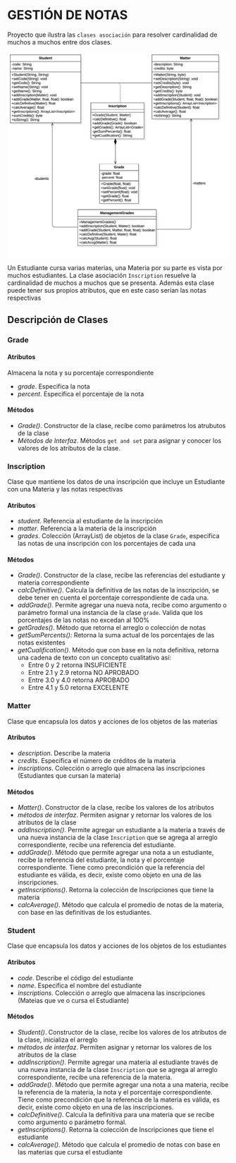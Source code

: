 # GESTIÓN DE NOTAS

Proyecto que ilustra las `clases asociación` para resolver cardinalidad de muchos a muchos entre dos clases.

<img src="./model/image.png" style="zoom:50%">

Un Estudiante cursa varias materias, una Materia por su parte es vista por muchos estudiantes. La clase asociación `Inscription` resuelve la cardinalidad de muchos a muchos que se presenta. Además esta clase puede tener sus propios atributos, que en este caso serían las notas respectivas



## Descripción de Clases

### Grade

#### Atributos

Almacena la nota y su porcentaje correspondiente

- _grade_. Especifica la nota
- _percent_. Especifica el porcentaje de la nota

#### Métodos

- _Grade()_. Constructor de la clase, recibe como parámetros los atrubutos de la clase
- _Métodos de Interfaz_. Métodos `get and set` para asignar y conocer los valores de los atributos de la clase.

### Inscription

Clase que mantiene los datos de una inscripción que incluye un Estudiante con una Materia y las notas respectivas

#### Atributos

- _student_. Referencia al estudiante de la inscripción
- _matter_. Referencia a la materia de la inscripción
- _grades_. Colección (ArrayList) de objetos de la clase `Grade`, especifica las notas de una inscripción con los porcentajes de cada una

#### Métodos

- _Grade()_. Constructor de la clase, recibe las referencias del estudiante y materia correspondiente
- _calcDefinitive()_. Calcula la definitiva de las notas de la inscripción, se debe tener en cuenta el porcentaje correspondiente de cada una.
- _addGrade()_. Permite agregar una nueva nota, recibe como argumento o parámetro formal una instancia de la clase `grade`. Valida que los porcentajes de las notas no excedan al 100%
- _getGrades()_. Método que retorna el arreglo o colección de notas
- _getSumPercents()_: Retorna la suma actual de los porcentajes de las notas existentes
- _getCualification()_. Método que con base en la nota definitiva, retorna una cadena de texto con un concepto cualitativo así:
  - Entre 0 y 2 retorna INSUFICIENTE
  - Entre 2.1 y 2.9 retorna NO APROBADO
  - Entre 3.0 y 4.0 retorna APROBADO
  - Entre 4.1 y 5.0 retorna EXCELENTE

### Matter

Clase que encapsula los datos y acciones de los objetos de las materias

#### Atributos

- _description_. Describe la materia
- _credits_. Especifica el número de créditos de la materia
- _inscriptions_. Colección o arreglo que almacena las inscripciones (Estudiantes que cursan la materia)

#### Métodos

- _Matter()_. Constructor de la clase, recibe los valores de los atributos
- _métodos de interfaz_. Permiten asignar y  retornar los valores de los atributos de la clase
- _addInscription()_. Permite agregar un estudiante a la materia a través de una nueva instancia de la clase `Inscription` que se agrega al arreglo correspondiente, recibe una referencia del estudiante.
- _addGrade()_. Método que permite agregar una nota a un estudiante, recibe la referencia del estudiante, la nota y el porcentaje correspondiente. Tiene como precondición que la referencia del estudiante es válida, es decir, existe como objeto en una de las inscripciones.
- _getInscriptions()_. Retorna la colección de Inscripciones que tiene la materia
- _calcAverage()_. Método que calcula el promedio de notas de la materia, con base en las definitivas de los estudiantes.

### Student

Clase que encapsula los datos y acciones de los objetos de los estudiantes

#### Atributos

- _code_. Describe el código del estudiante
- _name_. Especifica el nombre del estudiante
- _inscriptions_. Colección o arreglo que almacena las inscripciones (Mateias que ve o cursa el Estudiante)

#### Métodos

- _Student()_. Constructor de la clase, recibe los valores de los atributos de la clase, inicializa el arreglo
- _métodos de interfaz_. Permiten asignar y  retornar los valores de los atributos de la clase
- _addInscription()_. Permite agregar una materia al estudiante través de una nueva instancia de la clase `Inscription` que se agrega al arreglo correspondiente, recibe una referencia de la materia.
- _addGrade()_. Método que permite agregar una nota a una materia, recibe la referencia de la materia, la nota y el porcentaje correspondiente. Tiene como precondición que la referencia de la materia es válida, es decir, existe como objeto en una de las inscripciones.
- _calcDefinitive()_. Calcula la definitiva para una materia que se recibe como argumento o parámetro formal.
- _getInscriptions()_. Retorna la colección de Inscripciones que tiene el estudiante
- _calcAverage()_. Método que calcula el promedio de notas con base en las materias que cursa el estudiante
